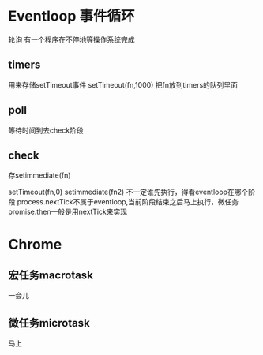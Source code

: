 # Eventloop 事件循环
轮询
有一个程序在不停地等操作系统完成

## timers
用来存储setTimeout事件
setTimeout(fn,1000)
把fn放到timers的队列里面

## poll
等待时间到去check阶段

## check
存setimmediate(fn)

setTimeout(fn,0)
setimmediate(fn2)
不一定谁先执行，得看eventloop在哪个阶段
process.nextTick不属于eventloop,当前阶段结束之后马上执行，微任务
promise.then一般是用nextTick来实现

# Chrome

## 宏任务macrotask
一会儿

## 微任务microtask
马上